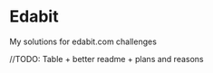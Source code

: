 # Edabit
My solutions for edabit.com challenges 

//TODO: Table + better readme + plans and reasons
